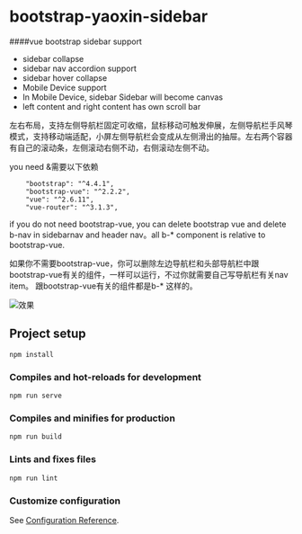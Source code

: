 # bootstrap-yaoxin-sidebar

####vue bootstrap sidebar support
* sidebar collapse
* sidebar nav accordion support
* sidebar hover collapse
* Mobile Device support
* In Mobile Device, sidebar Sidebar will become canvas
* left content and right content has own scroll bar

左右布局，支持左侧导航栏固定可收缩，鼠标移动可触发伸展，左侧导航栏手风琴模式，支持移动端适配，小屏左侧导航栏会变成从左侧滑出的抽屉。左右两个容器有自己的滚动条，左侧滚动右侧不动，右侧滚动左侧不动。

you need &需要以下依赖
```
    "bootstrap": "^4.4.1",
    "bootstrap-vue": "^2.2.2",
    "vue": "^2.6.11",
    "vue-router": "^3.1.3",
```

if you do not need bootstrap-vue, you can delete bootstrap vue and delete b-nav in sidebarnav and header nav。all b-* component is relative to bootstrap-vue. 

如果你不需要bootstrap-vue，你可以删除左边导航栏和头部导航栏中跟bootstrap-vue有关的组件，一样可以运行，不过你就需要自己写导航栏有关nav item。
跟bootstrap-vue有关的组件都是b-* 这样的。

![效果](https://github.com/nejinn/bootstrap4-flex-sidebar/blob/master/aside.gif)

## Project setup
```
npm install
```

### Compiles and hot-reloads for development
```
npm run serve
```

### Compiles and minifies for production
```
npm run build
```

### Lints and fixes files
```
npm run lint
```

### Customize configuration
See [Configuration Reference](https://cli.vuejs.org/config/).
